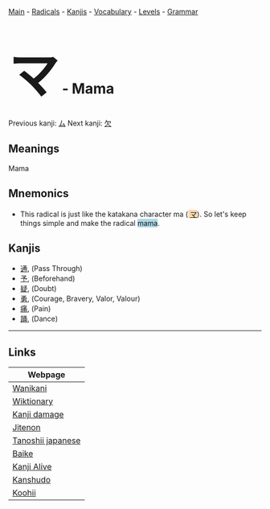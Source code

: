 <style> bigfont {font-size: 100px}</style>
[Main](../README.md) -
[Radicals](../radicals.md) -
[Kanjis](../kanjis.md) -
[Vocabulary](../vocabulary.md) -
[Levels](../levels.md) -
[Grammar](../grammar.md)
# <bigfont> マ</bigfont> - Mama 

Previous kanji: [ム](ム.md) Next kanji: [欠](欠.md) 

## Meanings
 Mama
## Mnemonics
 * This radical is just like the katakana character ma (<span style="background-color:#fed8b1"> [マ](https://jisho.org/search/マ)</span>). So let's keep things simple and make the radical <span style="background-color:#ADD8E6"> mama</span>.


## Kanjis
 * [通](../kanjis/通.md), (Pass Through)
* [予](../kanjis/予.md), (Beforehand)
* [疑](../kanjis/疑.md), (Doubt)
* [勇](../kanjis/勇.md), (Courage, Bravery, Valor, Valour)
* [痛](../kanjis/痛.md), (Pain)
* [踊](../kanjis/踊.md), (Dance)



---

## Links 

| Webpage |
| --- |
| [Wanikani          ](https://www.wanikani.com/kanji/マ) |
| [Wiktionary        ](https://en.wiktionary.org/wiki/マ) |
| [Kanji damage      ](http://www.kanjidamage.com/kanji/search?utf8=✓&q=マ) |
| [Jitenon           ](https://jitenon.com/kanji/マ) |
| [Tanoshii japanese ](https://www.tanoshiijapanese.com/dictionary/kanji.cfm?k=マ) |
| [Baike             ](https://baike.baidu.com/item/マ) |
| [Kanji Alive       ](https://app.kanjialive.com/マ) |
| [Kanshudo          ](https://www.kanshudo.com/searchmn?q=マ) |
| [Koohii            ](https://kanji.koohii.com/study/kanji/マ) |

